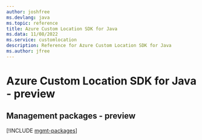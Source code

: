 ```yaml
---
author: joshfree
ms.devlang: java
ms.topic: reference
title: Azure Custom Location SDK for Java
ms.data: 11/08/2022
ms.service: customlocation
description: Reference for Azure Custom Location SDK for Java
ms.author: jfree
---
```

# Azure Custom Location SDK for Java - preview

## Management packages - preview
[!INCLUDE [mgmt-packages](custom-location-mgmt-index.md)]